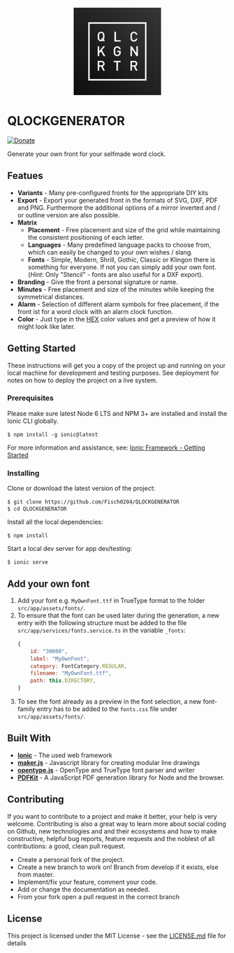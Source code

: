 <p align="center">
    <img src="doc/resources/Icon.svg" width="200"/>
</p>

# QLOCKGENERATOR
[![Donate](https://img.shields.io/badge/paypal-donate-yellow.svg)](https://www.paypal.com/cgi-bin/webscr?cmd=_s-xclick&hosted_button_id=SYPW37BHKX4ZA)

Generate your own front for your selfmade word clock.


## Featues

- **Variants** - Many pre-configured fronts for the appropriate DIY kits
- **Export** - Export your generated front in the formats of SVG, DXF, PDF and PNG. Furthermore the additional options of a mirror inverted and / or outline version are also possible.
- **Matrix**
    - **Placement** - Free placement and size of the grid while maintaining the consistent positioning of each letter.
    - **Languages** - Many predefined language packs to choose from, which can easily be changed to your own wishes / slang.
    - **Fonts** - Simple, Modern, Shrill, Gothic, Classic or Klingon there is something for everyone. If not you can simply add your own font. (*Hint*: Only "Stencil" - fonts are also useful for a DXF export).
- **Branding** -  Give the front a personal signature or name.
- **Minutes** - Free placement and size of the minutes while keeping the symmetrical distances.
- **Alarm** - Selection of different alarm symbols for free placement, if the front ist for a word clock with an alarm clock function.
- **Color** - Just type in the [HEX](https://www.color-hex.com/) color values and get a preview of how it might look like later.


## Getting Started

These instructions will get you a copy of the project up and running on your local machine for development and testing purposes. See deployment for notes on how to deploy the project on a live system.

### Prerequisites

Please make sure latest Node 6 LTS and NPM 3+ are installed and install the Ionic CLI globally.
```Shell
$ npm install -g ionic@latest
```
 For more information and assistance, see: [Ionic Framework - Getting Started](https://ionicframework.com/docs/cli/)

### Installing

Clone or download the latest version of the project:
```Shell
$ git clone https://github.com/Fisch0204/QLOCKGENERATOR
$ cd QLOCKGENERATOR
```
Install all the local dependencies:
```Shell
$ npm install
```
Start a local dev server for app dev/testing:
```Shell
$ ionic serve
```

## Add your own font

1. Add your font e.g. `MyOwnFont.ttf` in TrueType format to the folder `src/app/assets/fonts/`.
2. To ensure that the font can be used later during the generation, a new entry with the following structure must be added to the file `src/app/services/fonts.service.ts` in the variable `_fonts`:
    ```javascript
    {
        id: "30000",
        label: "MyOwnFont",
        category: FontCategory.REGULAR,
        filename: "MyOwnFont.ttf",
        path: this.DIRECTORY,
    }
    ```
3. To see the font already as a preview in the font selection, a new font-family entry has to be added to the `fonts.css` file under `src/app/assets/fonts/`.

## Built With

* [**Ionic**](https://ionicframework.com) - The used web framework
* [**maker.js**](https://maker.js.org) - Javascript library for creating modular line drawings
* [**opentype.js**](https://opentype.js.org) - OpenType and TrueType font parser and writer
* [**PDFKit**](http://pdfkit.org/) - A JavaScript PDF generation library for Node and the browser.


## Contributing

If you want to contribute to a project and make it better, your help is very welcome. Contributing is also a great way to learn more about social coding on Github, new technologies and and their ecosystems and how to make constructive, helpful bug reports, feature requests and the noblest of all contributions: a good, clean pull request.
* Create a personal fork of the project.
* Create a new branch to work on! Branch from develop if it exists, else from master.
* Implement/fix your feature, comment your code.
* Add or change the documentation as needed.
* From your fork open a pull request in the correct branch


## License

This project is licensed under the MIT License - see the [LICENSE.md](LICENSE.md) file for details
